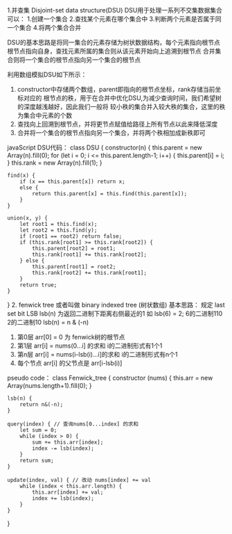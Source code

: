 1.并查集 Disjoint-set data structure(DSU)
DSU用于处理一系列不交集数据集合
可以：
1.创建一个集合
2.查找某个元素在哪个集合中
3.判断两个元素是否属于同一个集合
4.将两个集合合并

DSU的基本思路是将同一集合的元素存储为树状数据结构，每个元素指向根节点
根节点指向自身，查找元素所属的集合则从该元素开始向上追溯到根节点
合并集合则将一个集合的根节点指向另一个集合的根节点

利用数组模拟DSU如下所示：
1. constructor中存储两个数组，parent即指向的根节点坐标，rank存储当前坐标对应的
根节点的秩，用于在合并中优化DSU,为减少查询时间，我们希望树的深度越浅越好，因此我们一般将
较小秩的集合并入较大秩的集合，这里的秩为集合中元素的个数
2. 查找向上回溯到根节点，并将更节点赋值给路径上所有节点以此来降低深度
3. 合并将一个集合的根节点指向另一个集合，并将两个秩相加成新秩即可

javaScript DSU代码：
class DSU {
    constructor(n) {
        this.parent = new Array(n).fill(0);
        for (let i = 0; i <= this.parent.length-1; i++) {
            this.parent[i] = i;
        }
        this.rank = new Array(n).fill(1);
    }

    find(x) {
        if (x == this.parent[x]) return x;
        else {
            return this.parent[x] = this.find(this.parent[x]);
        }
    }

    union(x, y) {
        let root1 = this.find(x);
        let root2 = this.find(y);
        if (root1 == root2) return false;
        if (this.rank[root1] >= this.rank[root2]) {
            this.parent[root2] = root1;
            this.rank[root1] += this.rank[root2];
        } else {
            this.parent[root1] = root2;
            this.rank[root2] += this.rank[root1];
        }
        return true;
    }
}
2. fenwick tree 或者叫做 binary indexed tree (树状数组)
基本思路：
规定 last set bit LSB lsb(n) 为返回二进制下距离右侧最近的1
如 lsb(6) = 2; 6的二进制110 2的二进制10
lsb(n) = n & (-n)
1. 第0层 arr[0] = 0 为 fenwick树的根节点
2. 第1层 arr[i] = nums(0...i] 的求和 i的二进制形式有1个1
3. 第n层 arr[i] = nums(i-lsb(i)...i]的求和 i的二进制形式有n个1
4. 每个节点 arr[i] 的父节点是 arr[i-lsb(i)]

pseudo code：
class Fenwick_tree {
    constructor (nums) {
        this.arr = new Array(nums.length+1).fill(0);
    }

    lsb(n) {
        return n&(-n);
    }

    query(index) { // 查询nums[0...index] 的求和
        let sum = 0;
        while (index > 0) {
            sum += this.arr[index];
            index -= lsb(index);
        }
        return sum;
    }

    update(index, val) { // 改动 nums[index] += val
        while (index < this.arr.length) {
            this.arr[index] += val;
            index += lsb(index);
        }
    }
}